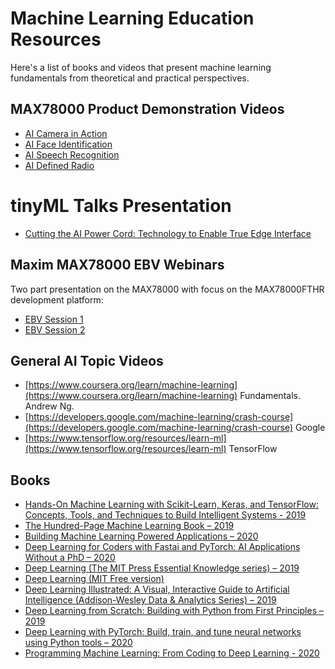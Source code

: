 
# Machine Learning Education Resources

Here's a list of books and videos that present machine learning fundamentals from theoretical and practical perspectives.

## MAX78000 Product Demonstration Videos

- [AI Camera in Action](https://youtu.be/-cavAgCOTfg)
- [AI Face Identification](https://youtu.be/z2Gnyxs8kUk)
- [AI Speech Recognition](https://youtu.be/uMZQYnMXGQ0)
- [AI Defined Radio](https://youtu.be/r9T9Xwdy-Lw)

# tinyML Talks Presentation

- [Cutting the AI Power Cord: Technology to Enable True Edge Interface](https://youtu.be/7B19a1ua3qE)

## Maxim MAX78000 EBV Webinars

Two part presentation on the MAX78000 with focus on the MAX78000FTHR development platform:

- [EBV Session 1](https://www.globalspec.com/events/eventdetails?eventId=2616)
- [EBV Session 2](https://www.globalspec.com/events/eventdetails?eventId=3039)

## General AI Topic Videos

- [https://www.coursera.org/learn/machine-learning](https://www.coursera.org/learn/machine-learning) Fundamentals.  Andrew Ng.
- [https://developers.google.com/machine-learning/crash-course](https://developers.google.com/machine-learning/crash-course)  Google
- [https://www.tensorflow.org/resources/learn-ml](https://www.tensorflow.org/resources/learn-ml) TensorFlow

## Books

- [Hands-On Machine Learning with Scikit-Learn, Keras, and TensorFlow: Concepts, Tools, and Techniques to Build Intelligent Systems - 2019](https://www.amazon.com/Hands-Machine-Learning-Scikit-Learn-TensorFlow/dp/1492032646/ref=sr_1_1?dchild=1&amp;keywords=%E2%80%A2+Hands-On+Machine+Learning+with+Scikit-Learn%2C+Keras%2C+and+TensorFlow%3A+Concepts%2C+Tools%2C+and+Techniques+to+Build+Intelligent+Systems&amp;qid=1607102764&amp;s=books&amp;sr=1-1)
- [The Hundred-Page Machine Learning Book – 2019](https://www.amazon.com/Hundred-Page-Machine-Learning-Book/dp/199957950X/ref=sr_1_3?dchild=1&amp;keywords=The+Hundred-Page+Machine+Learning+Book&amp;qid=1607102722&amp;s=books&amp;sr=1-3)
- [Building Machine Learning Powered Applications – 2020](https://www.amazon.com/Building-Machine-Learning-Powered-Applications/dp/149204511X/ref=sr_1_1?dchild=1&amp;keywords=Building+Machine+Learning+Powered+Applications&amp;qid=1607102700&amp;s=books&amp;sr=1-1)
- [Deep Learning for Coders with Fastai and PyTorch: AI Applications Without a PhD – 2020](https://www.amazon.com/Deep-Learning-Coders-fastai-PyTorch/dp/1492045527/ref=sr_1_1?dchild=1&amp;keywords=%E2%80%A2+Deep+Learning+for+Coders+with+Fastai+and+PyTorch%3A+AI+Applications+Without+a+PhD&amp;qid=1607102672&amp;s=books&amp;sr=1-1)
- [Deep Learning (The MIT Press Essential Knowledge series) – 2019](https://www.amazon.com/Deep-Learning-Press-Essential-Knowledge/dp/0262537559/ref=sr_1_2?dchild=1&amp;keywords=Deep+Learning+%28The+MIT+Press+Essential+Knowledge+series%29&amp;qid=1607102644&amp;s=books&amp;sr=1-2)
- [Deep Learning (MIT Free version)](https://www.deeplearningbook.org/)
- [Deep Learning Illustrated: A Visual, Interactive Guide to Artificial Intelligence (Addison-Wesley Data &amp; Analytics Series) – 2019](https://www.amazon.com/Deep-Learning-Illustrated-Intelligence-Addison-Wesley/dp/0135116694/ref=sr_1_9?dchild=1&amp;keywords=Deep+Learning&amp;qid=1607102487&amp;s=books&amp;sr=1-9)
- [Deep Learning from Scratch: Building with Python from First Principles – 2019](https://www.amazon.com/Deep-Learning-Scratch-Building-Principles/dp/1492041416/ref=sr_1_10?dchild=1&amp;keywords=deep+learning&amp;qid=1607102821&amp;s=books&amp;sr=1-10)
- [Deep Learning with PyTorch: Build, train, and tune neural networks using Python tools – 2020](https://www.amazon.com/Deep-Learning-PyTorch-Eli-Stevens/dp/1617295264/ref=sr_1_17?dchild=1&amp;keywords=deep+learning&amp;qid=1607102821&amp;s=books&amp;sr=1-17)
- [Programming Machine Learning: From Coding to Deep Learning - 2020](https://www.amazon.com/Programming-Machine-Learning-Zero-Deep/dp/1680506609/ref=sr_1_24?dchild=1&amp;keywords=deep+learning&amp;qid=1607102821&amp;s=books&amp;sr=1-24)
